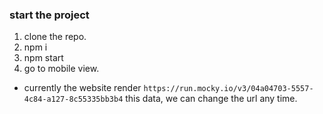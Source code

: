 ### start the project

1. clone the repo.
2. npm i 
3. npm start
4. go to mobile view.

- currently the website render `https://run.mocky.io/v3/04a04703-5557-4c84-a127-8c55335bb3b4` this data, we can change the url any time.
